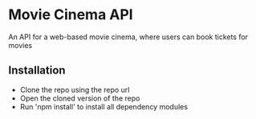 # Movie Cinema API
An API for a web-based movie cinema, where users can book tickets for movies

## Installation

-   Clone the repo using the repo url
-   Open the cloned version of the repo
-   Run 'npm install' to install all dependency modules
